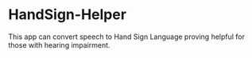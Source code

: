# HandSign-Helper
This app can convert speech to Hand Sign Language proving helpful for those with hearing impairment.

